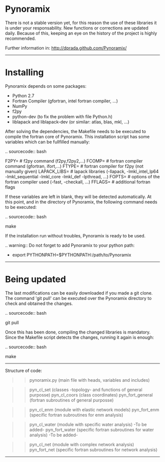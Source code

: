 Pynoramix
=========

There is not a stable version yet, for this reason the use of these
libraries it is under your responsability.  New functions or
corrections are updated daily. Because of this, keeping an eye on the
history of the project is highly recommended.

Further information in: http://dprada.github.com/Pynoramix/

-------------------------------------------

Installing
===========

Pynoramix depends on some packages:

- Python 2.7
- Fortran Compiler (gfortran, intel fortran compiler, ...)
- NumPy
- f2py
- python-dev (to fix the problem with file Python.h)
- liblapack and liblapack-dev (or similar: atlas, blas, mkl, ...)


After solving the dependencies, the Makefile needs to be executed to compile the fortran core of Pynoramix.
This installation script has some variables which can be fullfilled manually:

.. sourcecode:: bash

   F2PY=             # f2py command (f2py,f2py2,...)
   FCOMP=            # fortran compiler command (gfortran, ifort,...)
   FTYPE=            # fortran compiler for f2py (not manually given)
   LAPACK_LIBS=      # lapack libraries (-llapack, -lmkl_intel_lp64 -lmkl_sequential -lmkl_core -lmkl_def -lpthread, ...)
   FOPTS=            # options of the fortran compiler used (-fast, -checkall, ...)
   FFLAGS=           # additional fortran flags

If these variables are left in blank, they will be detected automatically. 
At this point, and in the directory of Pynoramix, the following command needs to be executed:

.. sourcecode:: bash

   make

If the installation run without troubles, Pynoramix is ready to be used.

.. warning:: Do not forget to add Pynoramix to your python path:
   - export PYTHONPATH=$PYTHONPATH:/path/to/Pynoramix


--------------------------------------------

Being updated
=============

The last modifications can be easily downloaded if you made a git clone.
The command 'git pull' can be executed over the Pynoramix directory to check and obtained the changes.

.. sourcecode:: bash

   git pull

Once this has been done, compiling the changed libraries is mandatory. 
Since the Makefile script detects the changes, running it again is enough:

.. sourcecode:: bash

   make

--------------------------------------------

Structure of code:

>> pynoramix.py   (main file with heads, variables and includes)

   >> pyn_cl_set        (classes -topology- and functions of general purposse)
   >> pyn_cl_coors      (class coordinates)
   >> pyn_fort_general  (fortran subroutines of general purposse)

   >> pyn_cl_enm        (module with elastic network models)
   >> pyn_fort_enm      (specific fortran subroutines for enm analysis)

   >> pyn_cl_water      (module with specific water analysis) -To be added-
   >> pyn_fort_water    (specific fortran subroutines for water analysis) -To be added-

   >> pyn_cl_net        (module with complex network analysis) 
   >> pyn_fort_net      (specific fortran subroutines for network analysis) 

---------------------------------------------